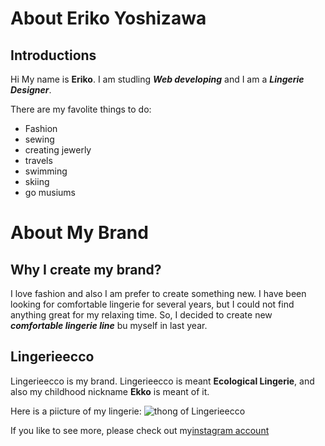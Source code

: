 # About Eriko Yoshizawa

## Introductions
Hi  My name is **Eriko**. I am studling _**Web developing**_ and I am a _**Lingerie Designer**_.

There are my favolite things to do:
*  Fashion
*  sewing
*  creating jewerly
*  travels
*  swimming
*  skiing
*  go musiums

# About My Brand

## Why I create my brand?

I love fashion and also I am prefer to create something new. I have been looking for comfortable lingerie for several years, but I could not find anything great for my relaxing time. So, I decided to create new _**comfortable lingerie line**_ bu myself in last year.  

## Lingerieecco

Lingerieecco is my brand. Lingerieecco is meant **Ecological Lingerie**, and also my childhood nickname **Ekko** is meant of it.

Here is a piicture of my lingerie:
![thong of Lingerieecco](https://www.instagram.com/p/BVk-FSvFRpt/?hl=en&taken-by=lingerieecco)

If you like to see more, please check out my[instagram account](https://www.instagram.com/lingerieecco/?hl=en)
